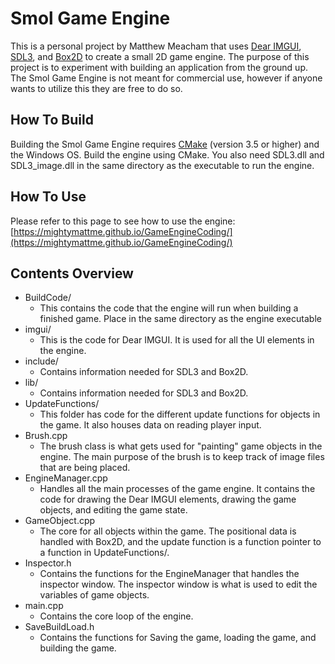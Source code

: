 # Smol Game Engine

This is a personal project by Matthew Meacham that uses [Dear IMGUI](https://github.com/ocornut/imgui), [SDL3](https://github.com/libsdl-org/SDL), and [Box2D](https://box2d.org/) to create a small 2D game engine. The purpose of this project is to experiment with building an application from the ground up. The Smol Game Engine is not meant for commercial use, however if anyone wants to utilize this they are free to do so.

## How To Build

Building the Smol Game Engine requires [CMake](https://cmake.org/) (version 3.5 or higher) and the Windows OS. Build the engine using CMake. You also need SDL3.dll and SDL3_image.dll in the same directory as the executable to run the engine.

## How To Use

Please refer to this page to see how to use the engine: [https://mightymattme.github.io/GameEngineCoding/](https://mightymattme.github.io/GameEngineCoding/)

## Contents Overview

- BuildCode/
  - This contains the code that the engine will run when building a finished game. Place in the same directory as the engine executable
- imgui/
  - This is the code for Dear IMGUI. It is used for all the UI elements in the engine.
- include/
  - Contains information needed for SDL3 and Box2D.
- lib/
  - Contains information needed for SDL3 and Box2D.
- UpdateFunctions/
  - This folder has code for the different update functions for objects in the game. It also houses data on reading player input.
- Brush.cpp
  - The brush class is what gets used for "painting" game objects in the engine. The main purpose of the brush is to keep track of image files that are being placed.
- EngineManager.cpp
  - Handles all the main processes of the game engine. It contains the code for drawing the Dear IMGUI elements, drawing the game objects, and editing the game state.
- GameObject.cpp
  - The core for all objects within the game. The positional data is handled with Box2D, and the update function is a function pointer to a function in UpdateFunctions/.
- Inspector.h
  - Contains the functions for the EngineManager that handles the inspector window. The inspector window is what is used to edit the variables of game objects.
- main.cpp
  - Contains the core loop of the engine.
- SaveBuildLoad.h
  - Contains the functions for Saving the game, loading the game, and building the game.
